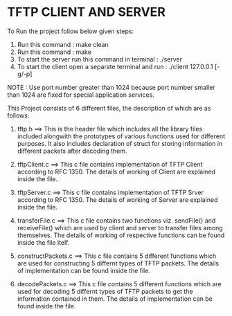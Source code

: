 # TFTP CLIENT AND SERVER

To Run the project follow below given steps:

1. Run this command : make clean
2. Run this command : make
3. To start the server run this command in terminal : ./server <Port-number>
4. To start the client open a separate terminal and run : ./client 127.0.0.1 <Port-Number> [-g/-p] <Filename>

NOTE : Use port number greater than 1024 because port number smaller than 1024 are fixed for special application services.



This Project consists of 6 different files, the description of which are as follows:

1. tftp.h ==> This is the header file which includes all the library files included alongwith the prototypes of various 
   functions used for different purposes. It also includes declaration of struct for storing information in different 
   packets after decoding them.	

2. tftpClient.c ==> This c file contains implementation of TFTP Client according to RFC 1350. The details of working of 
   Client are explained inside the file.

3. tftpServer.c ==> This c file contains implementation of TFTP Srver according to RFC 1350. The details of working of 
   Server are explained inside the file.

4. transferFile.c ==> This c file contains two functions viz. sendFile() and receiveFile() which are used by client and server 
   to transfer files among themselves. The details of working of respective functions can be found inside the file itelf.

5. constructPackets.c ==> This c file contains 5 different functions which are used for constructing 5 differnt types of TFTP
   packets. The details of implementation can be found inside the file.   

6. decodePackets.c ==> This c file contains 5 different functions which are used for decoding 5 differnt types of TFTP
   packets to get the information contained in them. The details of implementation can be found inside the file.    
